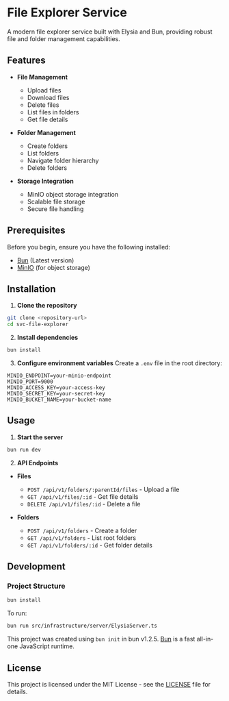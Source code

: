 # File Explorer Service

A modern file explorer service built with Elysia and Bun, providing robust file and folder management capabilities.

## Features

- **File Management**
  - Upload files
  - Download files
  - Delete files
  - List files in folders
  - Get file details

- **Folder Management**
  - Create folders
  - List folders
  - Navigate folder hierarchy
  - Delete folders

- **Storage Integration**
  - MinIO object storage integration
  - Scalable file storage
  - Secure file handling

## Prerequisites

Before you begin, ensure you have the following installed:
- [Bun](https://bun.sh) (Latest version)
- [MinIO](https://min.io) (for object storage)

## Installation

1. **Clone the repository**
```bash
git clone <repository-url>
cd svc-file-explorer
```

2. **Install dependencies**
```bash
bun install
```

3. **Configure environment variables**
Create a `.env` file in the root directory:
```env
MINIO_ENDPOINT=your-minio-endpoint
MINIO_PORT=9000
MINIO_ACCESS_KEY=your-access-key
MINIO_SECRET_KEY=your-secret-key
MINIO_BUCKET_NAME=your-bucket-name
```

## Usage

1. **Start the server**
```bash
bun run dev
```

2. **API Endpoints**

- **Files**
  - `POST /api/v1/folders/:parentId/files` - Upload a file
  - `GET /api/v1/files/:id` - Get file details
  - `DELETE /api/v1/files/:id` - Delete a file

- **Folders**
  - `POST /api/v1/folders` - Create a folder
  - `GET /api/v1/folders` - List root folders
  - `GET /api/v1/folders/:id` - Get folder details

## Development

### Project Structure

```bash
bun install
```

To run:

```bash
bun run src/infrastructure/server/ElysiaServer.ts
```

This project was created using `bun init` in bun v1.2.5. [Bun](https://bun.sh) is a fast all-in-one JavaScript runtime.

## License

This project is licensed under the MIT License - see the [LICENSE](LICENSE) file for details.
